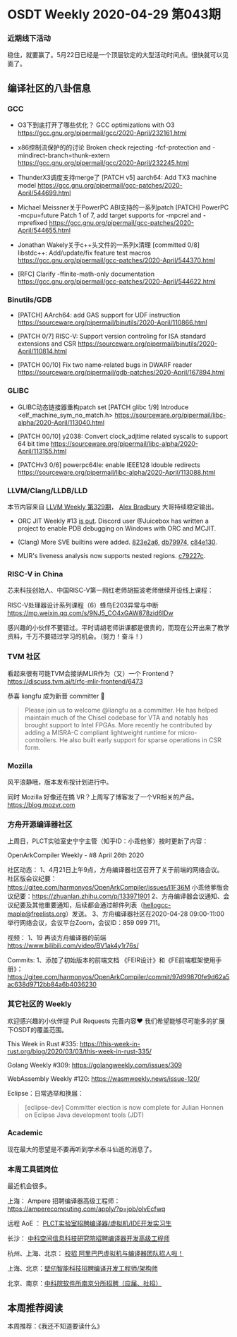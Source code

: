 # OSDT Weekly 2020-04-29 第043期

### 近期线下活动

稳住，就要赢了。5月22日已经是一个顶层钦定的大型活动时间点。很快就可以见面了。

## 编译社区的八卦信息

### GCC

- O3下到底打开了哪些优化？
  GCC optimizations with O3
  https://gcc.gnu.org/pipermail/gcc/2020-April/232161.html

- x86控制流保护的的讨论
  Broken check rejecting -fcf-protection and -mindirect-branch=thunk-extern
  https://gcc.gnu.org/pipermail/gcc/2020-April/232245.html

- ThunderX3调度支持merge了
  [PATCH v5] aarch64: Add TX3 machine model
  https://gcc.gnu.org/pipermail/gcc-patches/2020-April/544699.html

- Michael Meissner关于PowerPC ABI支持的一系列patch
  [PATCH] PowerPC -mcpu=future Patch 1 of 7, add target supports for -mpcrel and -mprefixed
  https://gcc.gnu.org/pipermail/gcc-patches/2020-April/544655.html

- Jonathan Wakely关于c++头文件的一系列x清理
  [committed 0/8] libstdc++: Add/update/fix feature test macros
  https://gcc.gnu.org/pipermail/gcc-patches/2020-April/544370.html

- [RFC] Clarify -ffinite-math-only documentation
  https://gcc.gnu.org/pipermail/gcc-patches/2020-April/544622.html

### Binutils/GDB

- [PATCH] AArch64: add GAS support for UDF instruction
  https://sourceware.org/pipermail/binutils/2020-April/110866.html

- [PATCH 0/7] RISC-V: Support version controling for ISA standard extensions and CSR
  https://sourceware.org/pipermail/binutils/2020-April/110814.html

- [PATCH 00/10] Fix two name-related bugs in DWARF reader
  https://sourceware.org/pipermail/gdb-patches/2020-April/167894.html

### GLIBC

- GLIBC动态链接器重构patch set
  [PATCH glibc 1/9] Introduce <elf_machine_sym_no_match.h>
  https://sourceware.org/pipermail/libc-alpha/2020-April/113040.html

- [PATCH 00/10] y2038: Convert clock_adjtime related syscalls to support 64 bit time
  https://sourceware.org/pipermail/libc-alpha/2020-April/113155.html

- [PATCHv3 0/6] powerpc64le: enable IEEE128 ldouble redirects
  https://sourceware.org/pipermail/libc-alpha/2020-April/113088.html

### LLVM/Clang/LLDB/LLD

本节内容来自 [LLVM Weekly 第329期](http://llvmweekly.org/issue/329)，
[Alex Bradbury](https://www.linkedin.com/in/alex-bradbury/) 大哥持续稳定输出。

* ORC JIT Weekly #13 [is out](http://lists.llvm.org/pipermail/llvm-dev/2020-April/141228.html). Discord user @Juicebox has written a project to enable PDB debugging on Windows with ORC and MCJIT.

* (Clang) More SVE builtins were added.
[823e2a6](https://reviews.llvm.org/rG823e2a670a9),
[db79974](https://reviews.llvm.org/rGdb7997472bb),
[c84e130](https://reviews.llvm.org/rGc84e1305c4f).

* MLIR's liveness analysis now supports nested regions.
[c79227c](https://reviews.llvm.org/rGc79227cabb3).

### RISC-V in China

芯来科技创始人、中国RISC-V第一网红老师胡振波老师继续开设线上课程：

RISC-V处理器设计系列课程（6）蜂鸟E203异常与中断
https://mp.weixin.qq.com/s/9NJ5_CO4xGAW878zid6IDw

感兴趣的小伙伴不要错过。平时请胡老师讲课都是很贵的，而现在公开出来了教学资料，千万不要错过学习的机会。（努力！奋斗！）

### TVM 社区

看起来很有可能TVM会接纳MLIR作为（又）一个 Frontend？
https://discuss.tvm.ai/t/rfc-mlir-frontend/6473

恭喜 liangfu 成为新晋 committer 🎉

> Please join us to welcome @liangfu as a committer. He has helped maintain much of the Chisel codebase for VTA and notably has brought support to Intel FPGAs. More recently he contributed by adding a MISRA-C compliant lightweight runtime for micro-controllers. He also built early support for sparse operations in CSR form.

### Mozilla

风平浪静哦，版本发布按计划进行中。

同时 Mozilla 好像还在搞 VR？上周写了博客发了一个VR相关的产品。
https://blog.mozvr.com

### 方舟开源编译器社区

上周日，PLCT实验室史宁宁主管（知乎ID：小乖他爹）按时更新了内容：

OpenArkCompiler Weekly - #8 April 26th 2020

社区动态：
1、4月21日上午9点，方舟编译器社区召开了关于前端的网络会议。
社区版会议纪要：https://gitee.com/harmonyos/OpenArkCompiler/issues/I1F36M
小乖他爹版会议纪要：https://zhuanlan.zhihu.com/p/133971901
2、方舟编译器会议通知、会议纪要及其他重要通知，后续都会通过邮件列表（hellogcc-maple@freelists.org）发送。
3、方舟编译器社区在2020-04-28 09:00-11:00举行网络会议，会议平台Zoom，会议ID：859 099 711。

视频：
1、19 再谈方舟编译器的前端
https://www.bilibili.com/video/BV1ak4y1r76s/

Commits:
1、添加了初始版本的前端文档 《FEIR设计》和《FE前端框架使用手册》：
https://gitee.com/harmonyos/OpenArkCompiler/commit/97d99870fe9d62a5ac638d9712bb84a6b4036230


### 其它社区的 Weekly

欢迎感兴趣的小伙伴提 Pull Requests 完善内容❤️
我们希望能够尽可能多的扩展下OSDT的覆盖范围。

This Week in Rust #335:
https://this-week-in-rust.org/blog/2020/03/03/this-week-in-rust-335/

Golang Weekly #309:
https://golangweekly.com/issues/309

WebAssembly Weekly #120:
https://wasmweekly.news/issue-120/

Eclipse：日常选举和换届：
> [eclipse-dev] Committer election is now complete for Julian Honnen on Eclipse Java development tools (JDT)

### Academic

现在最大的愿望是不要再听到学术泰斗仙逝的消息了。

### 本周工具链岗位

最近机会很多。

上海： Ampere 招聘编译器高级工程师：
https://amperecomputing.com/apply/?p=job/olvEcfwq

远程 AoE ： [PLCT实验室招聘编译器/虚拟机/IDE开发实习生](https://mp.weixin.qq.com/s/bVaNK2kVGstnZ6Onkc98zQ)

长沙： [中科空间信息科技研究院招聘编译器开发高级工程师](https://mp.weixin.qq.com/s/ESB_WwS3IJn_UuLif4b9fg)

杭州、上海、北京： [校招 阿里巴巴虚拟机与编译器团队招人啦！](https://mp.weixin.qq.com/s/fSydMJfdAlclZ9lZjMTvmg)

上海、北京：[壁仞智能科技招聘编译开发工程师/架构师](https://mp.weixin.qq.com/s/F6maenedYdtb9GZuKq0p0w)

北京、南京：[中科院软件所南京分所招聘（应届、社招）](https://mp.weixin.qq.com/s/wmKd6WppQ2baYqkNYHrTJg)

## 本周推荐阅读

本周推荐：《我还不知道要读什么》
